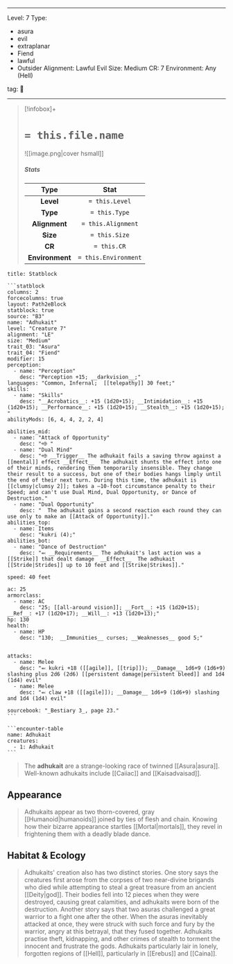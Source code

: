 
---


Level: 7
Type:
- asura
- evil
- extraplanar
- Fiend
- lawful
- Outsider
Alignment: Lawful Evil
Size: Medium
CR: 7
Environment: Any (Hell)


tag: 👹

---

> [!infobox]+
> #  `= this.file.name`
> ![[image.png|cover hsmall]]
> ##### Stats
> Type | Stat |
> :---:|:---:|
> **Level** | `= this.Level` |
> **Type** | `= this.Type` |
> **Alignment** | `= this.Alignment` |
> **Size** | `= this.Size` |
> **CR** | `= this.CR` |
> **Environment** | `= this.Environment` |




````ad-info
title: Statblock

```statblock
columns: 2
forcecolumns: true
layout: Path2eBlock
statblock: true
source: "B3"
name: "Adhukait"
level: "Creature 7"
alignment: "LE"
size: "Medium"
trait_03: "Asura"
trait_04: "Fiend"
modifier: 15
perception:
  - name: "Perception"
    desc: "Perception +15; __darkvision__;"
languages: "Common, Infernal;  [[telepathy]] 30 feet;"
skills:
  - name: "Skills"
    desc: "__Acrobatics__: +15 (1d20+15); __Intimidation__: +15 (1d20+15); __Performance__: +15 (1d20+15); __Stealth__: +15 (1d20+15); "
abilityMods: [6, 4, 4, 2, 2, 4]

abilities_mid:
  - name: "Attack of Opportunity"
    desc: "⬲ "
  - name: "Dual Mind"
    desc: "⬲ __Trigger__ The adhukait fails a saving throw against a [[mental]] effect __Effect__  The adhukait shunts the effect into one of their minds, rendering them temporarily insensible. They change their result to a success, but one of their bodies hangs limply until the end of their next turn. During this time, the adhukait is [[clumsy|clumsy 2]]; takes a –10-foot circumstance penalty to their Speed; and can't use Dual Mind, Dual Opportunity, or Dance of Destruction."
  - name: "Dual Opportunity"
    desc: "  The adhukait gains a second reaction each round they can use only to make an [[Attack of Opportunity]]."
abilities_top:
  - name: Items
    desc: "kukri (4);"
abilities_bot:
  - name: "Dance of Destruction"
    desc: "⬻ __Requirements__ The adhukait's last action was a [[Strike]] that dealt damage  __Effect__  The adhukait [[Stride|Strides]] up to 10 feet and [[Strike|Strikes]]."

speed: 40 feet

ac: 25
armorclass:
  - name: AC
    desc: "25; [[all-around vision]]; __Fort__: +15 (1d20+15); __Ref__: +17 (1d20+17); __Will__: +13 (1d20+13);"
hp: 130
health:
  - name: HP
    desc: "130;  __Immunities__ curses; __Weaknesses__ good 5;"


attacks:
  - name: Melee
    desc: "⬻ kukri +18 ([[agile]], [[trip]]); __Damage__ 1d6+9 (1d6+9) slashing plus 2d6 (2d6) [[persistent damage|persistent bleed]] and 1d4 (1d4) evil"
  - name: Melee
    desc: "⬻ claw +18 ([[agile]]); __Damage__ 1d6+9 (1d6+9) slashing and 1d4 (1d4) evil"

sourcebook: "_Bestiary 3_, page 23."
```

```encounter-table
name: Adhukait
creatures:
  - 1: Adhukait
```

````



> The **adhukait** are a strange-looking race of twinned [[Asura|asura]]. Well-known adhukaits include [[Caiiac]] and [[Kaisadvaisad]].


## Appearance

> Adhukaits appear as two thorn-covered, gray [[Humanoid|humanoids]] joined by ties of flesh and chain. Knowing how their bizarre appearance startles [[Mortal|mortals]], they revel in frightening them with a deadly blade dance.


## Habitat & Ecology

> Adhukaits' creation also has two distinct stories. One story says the creatures first arose from the corpses of two near-divine brigands who died while attempting to steal a great treasure from an ancient [[Deity|god]]. Their bodies fell into 12 pieces when they were destroyed, causing great calamities, and adhukaits were born of the destruction. Another story says that two asuras challenged a great warrior to a fight one after the other. When the asuras inevitably attacked at once, they were struck with such force and fury by the warrior, angry at this betrayal, that they fused together. Adhukaits practise theft, kidnapping, and other crimes of stealth to torment the innocent and frustrate the gods.
> Adhukaits particularly lair in lonely, forgotten regions of [[Hell]], particularly in [[Erebus]] and [[Caina]].










